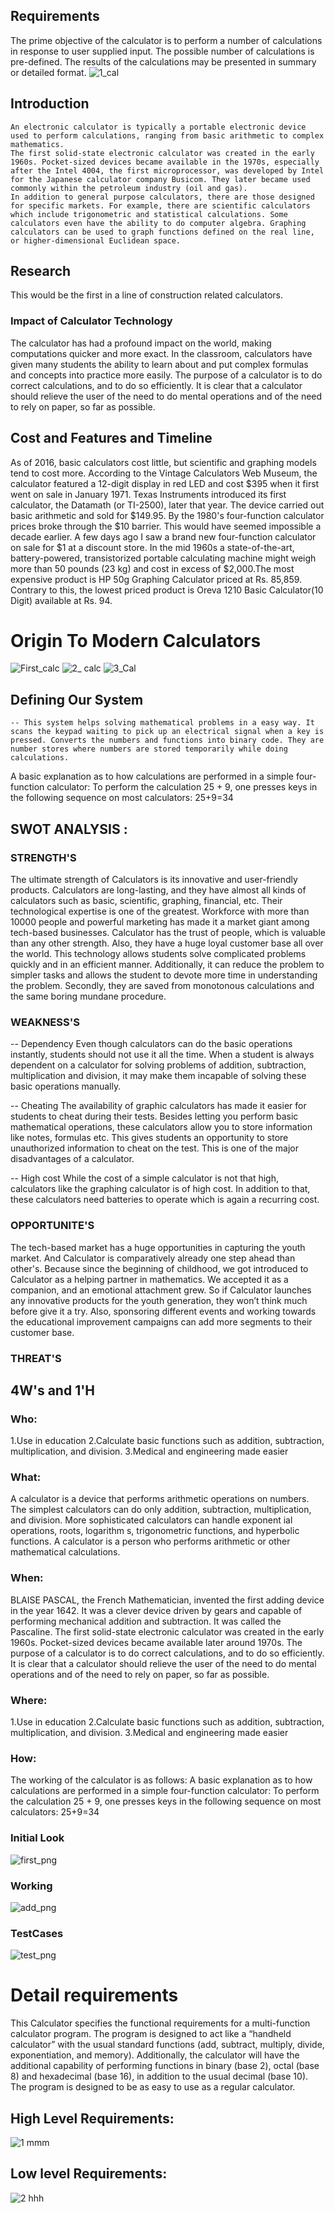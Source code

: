 ## Requirements
 The prime objective of the calculator is to perform a number of calculations in response to user supplied input. The possible number of calculations is pre-defined. The results of the calculations may be presented in summary or detailed format. 
 ![1_cal](https://user-images.githubusercontent.com/97722998/161418313-13af1e91-b8da-44ca-99ad-9d4c6df68b29.JPG)



 

 ## Introduction
    An electronic calculator is typically a portable electronic device used to perform calculations, ranging from basic arithmetic to complex mathematics.
    The first solid-state electronic calculator was created in the early 1960s. Pocket-sized devices became available in the 1970s, especially after the Intel 4004, the first microprocessor, was developed by Intel for the Japanese calculator company Busicom. They later became used commonly within the petroleum industry (oil and gas).
    In addition to general purpose calculators, there are those designed for specific markets. For example, there are scientific calculators which include trigonometric and statistical calculations. Some calculators even have the ability to do computer algebra. Graphing calculators can be used to graph functions defined on the real line, or higher-dimensional Euclidean space.


## Research
This would be the first in a line of construction related calculators.
### Impact of Calculator Technology
The calculator has had a profound impact on the world, making computations quicker and more exact. In the classroom, calculators have given many students the ability to learn about and put complex formulas and concepts into practice more easily.
The purpose of a calculator is to do correct calculations, and to do so efficiently. It is clear that a calculator should relieve the user of the need to do mental operations and of the need to rely on paper, so far as possible.

## Cost and Features and Timeline
 As of 2016, basic calculators cost little, but scientific and graphing models tend to cost more.
 According to the Vintage Calculators Web Museum, the calculator featured a 12-digit display in red LED and cost $395 when it first went on sale in January 1971.
 Texas Instruments introduced its first calculator, the Datamath (or TI-2500), later that year. The device carried out basic arithmetic and sold for $149.95.
 By the 1980's four-function calculator prices broke through the $10 barrier. This would have seemed impossible a decade earlier. A few days ago I saw a brand new four-function calculator on sale for $1 at a discount store.
 In the mid 1960s a state-of-the-art, battery-powered, transistorized portable calculating machine might weigh more than 50 pounds (23 kg) and cost in excess of $2,000.The most expensive product is HP 50g Graphing Calculator priced at Rs. 85,859. Contrary to this, the lowest priced product is Oreva 1210 Basic Calculator(10 Digit) available at Rs. 94.
 
  # Origin To Modern Calculators
 ![First_calc](https://user-images.githubusercontent.com/97722998/161418882-e4d97aa4-47d3-4b1c-a512-7a4e00478005.JPG)
![2_ calc](https://user-images.githubusercontent.com/97722998/161418892-32ebfca7-535f-4fb4-b2d5-f82a9ea84bbd.JPG)
![3_Cal](https://user-images.githubusercontent.com/97722998/161418900-83e527b5-b234-4923-af0a-ec15329e3644.JPG)





## Defining Our System
    -- This system helps solving mathematical problems in a easy way. It scans the keypad waiting to pick up an electrical signal when a key is pressed. Converts the numbers and functions into binary code. They are number stores where numbers are stored temporarily while doing calculations.
  A basic explanation as to how calculations are performed in a simple four-function calculator:
  To perform the calculation 25 + 9, one presses keys in the following sequence on most calculators: 25+9=34
    
    
## SWOT ANALYSIS :
### STRENGTH'S
 The ultimate strength of  Calculators is its innovative and user-friendly products. Calculators are long-lasting, and they have almost all kinds of calculators such as basic, scientific, graphing, financial, etc. Their technological expertise is one of the greatest. Workforce with more than 10000 people and powerful marketing has made it a market giant among tech-based businesses. Calculator has the trust of people, which is valuable than any other strength. Also, they have a huge loyal customer base all over the world.
 This technology allows students solve complicated problems quickly and in an efficient manner. Additionally, it can reduce the problem to simpler tasks and allows the student to devote more time in understanding the problem. Secondly, they are saved from monotonous calculations and the same boring mundane procedure.
 
### WEAKNESS'S
-- Dependency
Even though calculators can do the basic operations instantly, students should not use it all the time. When a student is always dependent on a calculator for solving problems of addition, subtraction, multiplication and division, it may make them incapable of solving these basic operations manually. 

-- Cheating
The availability of graphic calculators has made it easier for students to cheat during their tests. Besides letting you perform basic mathematical operations, these calculators allow you to store information like notes, formulas etc. This gives students an opportunity to store unauthorized information to cheat on the test. This is one of the major disadvantages of a calculator.

-- High cost
While the cost of a simple calculator is not that high, calculators like the graphing calculator is of high cost. In addition to that, these calculators need batteries to operate which is again a recurring cost.

 
  ### OPPORTUNITE'S
 The tech-based market has a huge opportunities in capturing the youth market. And Calculator is comparatively already one step ahead than other's. Because since the beginning of childhood, we got introduced to Calculator as a helping partner in mathematics. We accepted it as a companion, and an emotional attachment grew. So if Calculator launches any innovative products for the youth generation, they won’t think much before give it a try. Also, sponsoring different events and working towards the educational improvement campaigns can add more segments to their customer base.
 
 ### THREAT'S
 


## 4W&#39;s and 1&#39;H

### Who:
1.Use in education
2.Calculate basic functions such as addition, subtraction, multiplication, and division.
3.Medical and engineering made easier


### What:
A calculator is a device that performs arithmetic operations on numbers. The simplest calculators can do only addition, subtraction, multiplication, and division. More sophisticated calculators can handle exponent ial operations, roots, logarithm s, trigonometric functions, and hyperbolic functions. 
 A calculator is a person who performs arithmetic or other mathematical calculations.

 ### When:
 BLAISE PASCAL, the French Mathematician, invented the first adding device in the year 1642. It was a clever device driven by gears and capable of performing mechanical addition and subtraction. It was called the Pascaline.
The first solid-state electronic calculator was created in the early 1960s. Pocket-sized devices became available later around 1970s.
The purpose of a calculator is to do correct calculations, and to do so efficiently. It is clear that a calculator should relieve the user of the need to do mental operations and of the need to rely on paper, so far as possible.


### Where:
 1.Use in education
2.Calculate basic functions such as addition, subtraction, multiplication, and division.
3.Medical and engineering made easier
 


### How:
The working of the calculator is as follows:
 A basic explanation as to how calculations are performed in a simple four-function calculator:
  To perform the calculation 25 + 9, one presses keys in the following sequence on most calculators: 25+9=34
  
 ### Initial Look
 ![first_png](https://user-images.githubusercontent.com/97722998/161419150-0cdc9263-cce2-4fa0-be7b-f0f2c7094125.png)

 ### Working 
 ![add_png](https://user-images.githubusercontent.com/97722998/161419192-fe7a3e8f-4495-49a4-b918-392b2542f4df.png)
 
 ### TestCases
   ![test_png](https://user-images.githubusercontent.com/97722998/161419383-f36c4b02-a955-4bee-866b-c02c4364d0da.png)

 

 
    
# Detail requirements
This Calculator specifies the functional requirements for a multi-function calculator program.
The program is designed to act like a “handheld calculator” with the usual standard functions
(add, subtract, multiply, divide, exponentiation, and memory). Additionally, the calculator
will have the additional capability of performing functions in binary (base 2), octal (base 8)
and hexadecimal (base 16), in addition to the usual decimal (base 10). The program is designed
to be as easy to use as a regular calculator.

## High Level Requirements:
![1 mmm](https://user-images.githubusercontent.com/97722998/161424847-bba0b98c-3e92-46e5-bd75-bff161a59ebb.JPG)



##  Low level Requirements:
![2 hhh](https://user-images.githubusercontent.com/97722998/161424858-bc2fbaf8-e66a-4a20-a3f2-7bdf477b3bdc.JPG)
